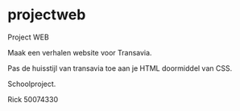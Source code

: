 # projectweb
Project WEB

Maak een verhalen website voor Transavia.

Pas de huisstijl van transavia toe aan je HTML doormiddel van CSS.

Schoolproject.

Rick
50074330
